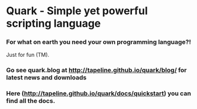 # Quark - Simple yet powerful scripting language

### For what on earth you need your own programming language?!
Just for fun (TM).

### Go see quark.blog at http://tapeline.github.io/quark/blog/ for latest news and downloads

### Here (http://tapeline.github.io/quark/docs/quickstart) you can find all the docs.
